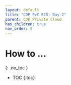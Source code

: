 ```yaml
---
layout: default
title: "CDP PvC ECS: Day-2"
parent: CDP Private Cloud
has_children: true
nav_order: 8
---
```


# How to ...
{: .no_toc }

- TOC
{:toc}


